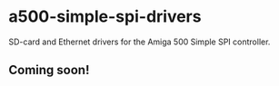 # a500-simple-spi-drivers
SD-card and Ethernet drivers for the Amiga 500 Simple SPI controller. 
## Coming soon!
